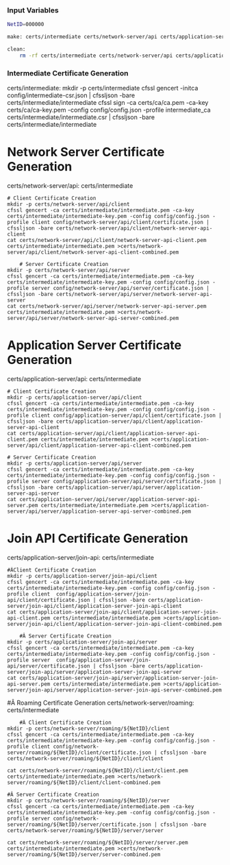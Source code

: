 ###  Input Variables 

```sh
NetID=000000

make: certs/intermediate certs/network-server/api certs/application-server/api certs/application-server/join-api certs/network-server/roaming

clean:
	rm -rf certs/intermediate certs/network-server/api certs/application-server/api certs/application-server/join-api certs/network-server/roaming
```

### Intermediate Certificate Generation

certs/intermediate:
	mkdir -p certs/intermediate
	cfssl gencert -initca config/intermediate-csr.json | cfssljson -bare certs/intermediate/intermediate
	cfssl sign -ca certs/ca/ca.pem -ca-key certs/ca/ca-key.pem -config config/config.json -profile intermediate_ca certs/intermediate/intermediate.csr |  cfssljson -bare certs/intermediate/intermediate

# Network Server Certificate Generation 
certs/network-server/api: certs/intermediate

	# Client Certificate Creation
	mkdir -p certs/network-server/api/client
	cfssl gencert -ca certs/intermediate/intermediate.pem -ca-key certs/intermediate/intermediate-key.pem -config config/config.json -profile client config/network-server/api/client/certificate.json | cfssljson -bare certs/network-server/api/client/network-server-api-client
	cat certs/network-server/api/client/network-server-api-client.pem certs/intermediate/intermediate.pem >certs/network-server/api/client/network-server-api-client-combined.pem
   
        # Server Certificate Creation
	mkdir -p certs/network-server/api/server
	cfssl gencert -ca certs/intermediate/intermediate.pem -ca-key certs/intermediate/intermediate-key.pem -config config/config.json -profile server config/network-server/api/server/certificate.json | cfssljson -bare certs/network-server/api/server/network-server-api-server
	cat certs/network-server/api/server/network-server-api-server.pem certs/intermediate/intermediate.pem >certs/network-server/api/server/network-server-api-server-combined.pem

# Application Server Certificate Generation
certs/application-server/api: certs/intermediate

	# Client Certificate Creation
	mkdir -p certs/application-server/api/client
	cfssl gencert -ca certs/intermediate/intermediate.pem -ca-key certs/intermediate/intermediate-key.pem -config config/config.json -profile client config/application-server/api/client/certificate.json | cfssljson -bare certs/application-server/api/client/application-server-api-client
	cat certs/application-server/api/client/application-server-api-client.pem certs/intermediate/intermediate.pem >certs/application-server/api/client/application-server-api-client-combined.pem

	# Server Certificate Creation
	mkdir -p certs/application-server/api/server
	cfssl gencert -ca certs/intermediate/intermediate.pem -ca-key certs/intermediate/intermediate-key.pem -config config/config.json -profile server config/application-server/api/server/certificate.json | cfssljson -bare certs/application-server/api/server/application-server-api-server
	cat certs/application-server/api/server/application-server-api-server.pem certs/intermediate/intermediate.pem >certs/application-server/api/server/application-server-api-server-combined.pem

# Join API Certificate Generation
certs/application-server/join-api: certs/intermediate
	
	#ÂClient Certificate Creation
	mkdir -p certs/application-server/join-api/client
	cfssl gencert -ca certs/intermediate/intermediate.pem -ca-key certs/intermediate/intermediate-key.pem -config config/config.json -profile client  config/application-server/join-api/client/certificate.json | cfssljson -bare certs/application-server/join-api/client/application-server-join-api-client 
	cat certs/application-server/join-api/client/application-server-join-api-client.pem certs/intermediate/intermediate.pem >certs/application-server/join-api/client/application-server-join-api-client-combined.pem

        #Â Server Certificate Creation
	mkdir -p certs/application-server/join-api/server
	cfssl gencert -ca certs/intermediate/intermediate.pem -ca-key certs/intermediate/intermediate-key.pem -config config/config.json -profile server  config/application-server/join-api/server/certificate.json | cfssljson -bare certs/application-server/join-api/server/application-server-join-api-server
	cat certs/application-server/join-api/server/application-server-join-api-server.pem certs/intermediate/intermediate.pem >certs/application-server/join-api/server/application-server-join-api-server-combined.pem 

#Â Roaming Certificate Generation
certs/network-server/roaming: certs/intermediate

        #Â Client Certificate Creation
	mkdir -p certs/network-server/roaming/${NetID}/client
	cfssl gencert -ca certs/intermediate/intermediate.pem -ca-key certs/intermediate/intermediate-key.pem -config config/config.json -profile client config/network-server/roaming/${NetID}/client/certificate.json | cfssljson -bare certs/network-server/roaming/${NetID}/client/client

	cat certs/network-server/roaming/${NetID}/client/client.pem certs/intermediate/intermediate.pem >certs/network-server/roaming/${NetID}/client/client-combined.pem

	#Â Server Certificate Creation
	mkdir -p certs/network-server/roaming/${NetID}/server
	cfssl gencert -ca certs/intermediate/intermediate.pem -ca-key certs/intermediate/intermediate-key.pem -config config/config.json -profile server config/network-server/roaming/${NetID}/server/certificate.json | cfssljson -bare certs/network-server/roaming/${NetID}/server/server

	cat certs/network-server/roaming/${NetID}/server/server.pem certs/intermediate/intermediate.pem >certs/network-server/roaming/${NetID}/server/server-combined.pem

